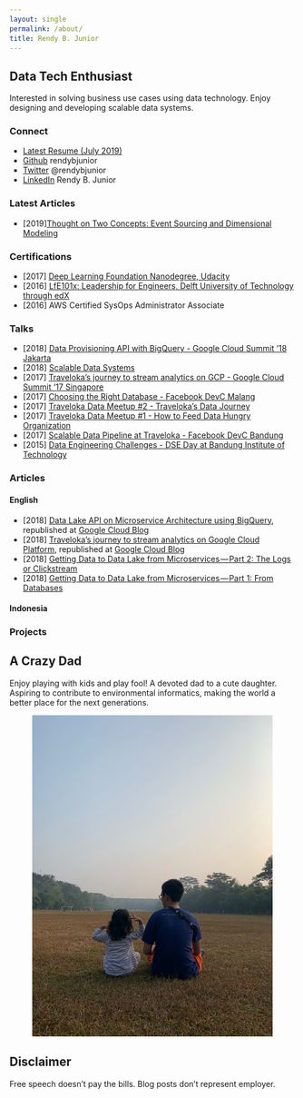 ```yaml
---
layout: single
permalink: /about/
title: Rendy B. Junior
---
```

## Data Tech Enthusiast
Interested in solving business use cases using data technology. Enjoy designing and developing scalable data systems.

### Connect
* [Latest Resume (July 2019)](https://github.com/rendybjunior/rendyistyping/raw/gh-pages/assets/files/Resume.pdf)
* [Github](https://github.com/rendybjunior) rendybjunior
* [Twitter](https://twitter.com/rendybjunior) @rendybjunior
* [LinkedIn](https://www.linkedin.com/in/rendy-bambang-junior-b1749140/) Rendy B. Junior

### Latest Articles
* [2019][Thought on Two Concepts: Event Sourcing and Dimensional Modeling](https://rendyistyping.com/data-engineering/event-sourcing-dimensional-modeling/)

### Certifications
* [2017] [Deep Learning Foundation Nanodegree, Udacity](https://confirm.udacity.com/D9LERNT7)
* [2016] [LfE101x: Leadership for Engineers, Delft University of Technology through edX](https://courses.edx.org/certificates/af5ab662486d4598b4860262cc705f1b)
* [2016] AWS Certified SysOps Administrator Associate

### Talks
* [2018] [Data Provisioning API with BigQuery - Google Cloud Summit ’18 Jakarta](https://www.slideshare.net/imrenagi/data-provision-api-with-bigquery-google-cloud-summit-jakarta-18)
* [2018] [Scalable Data Systems](https://www.slideshare.net/rendybjunior/scalable-data-systems-at-traveloka)
* [2017] [Traveloka’s journey to stream analytics on GCP - Google Cloud Summit ‘17 Singapore](https://www.slideshare.net/rendybjunior/travelokas-journey-to-no-ops-streaming-analytics)
* [2017] [Choosing the Right Database - Facebook DevC Malang](https://www.slideshare.net/rendybjunior/choosing-the-right-database-facebook-devc-malang-hackdays-2017)
* [2017] [Traveloka Data Meetup #2 - Traveloka’s Data Journey](https://www.slideshare.net/Traveloka/travelokas-data-journey-traveloka-data-meetup-2)
* [2017] [Traveloka Data Meetup #1 - How to Feed Data Hungry Organization](https://www.slideshare.net/Traveloka/how-to-feed-a-data-hungry-organization-by-traveloka-data-team)
* [2017] [Scalable Data Pipeline at Traveloka - Facebook DevC Bandung](https://www.slideshare.net/rendybjunior/scalable-data-pipeline-at-traveloka-facebook-dev-bandung)
* [2015] [Data Engineering Challenges - DSE Day at Bandung Institute of Technology](https://www.slideshare.net/rendybjunior/data-engineering-challenges-dse-day-at-bandung-institute-of-technology)

### Articles
#### English
* [2018] [Data Lake API on Microservice Architecture using BigQuery](https://medium.com/traveloka-engineering/data-lake-api-on-microservice-architecture-using-bigquery-10d6e9c5ca8f), republished at [Google Cloud Blog](https://cloud.google.com/blog/products/data-analytics/how-traveloka-built-a-data-provisioning-api-on-a-bigquery-based-microservice-architecture)
* [2018] [Traveloka’s journey to stream analytics on Google Cloud Platform](https://medium.com/traveloka-engineering/travelokas-journey-to-stream-analytics-on-google-cloud-platform-3d013d6bf7c9), republished at [Google Cloud Blog](https://cloud.google.com/blog/products/gcp/travelokas-journey-to-stream-analytics-on-google-cloud-platform)
* [2018] [Getting Data to Data Lake from Microservices — Part 2: The Logs or Clickstream](https://itnext.io/getting-data-to-data-lake-from-microservices-part-2-the-logs-or-clickstream-e91fa7461867)
* [2018] [Getting Data to Data Lake from Microservices — Part 1: From Databases](https://itnext.io/getting-data-to-data-lake-from-microservices-part-1-from-databases-d5e55c4a0829 )

#### Indonesia

### Projects

## A Crazy Dad
Enjoy playing with kids and play fool! A devoted dad to a cute daughter. Aspiring to contribute to environmental informatics, making the world a better place for the next generations.

<figure class="third">
	<img src="/assets/images/dad.jpeg">
</figure>

## Disclaimer
Free speech doesn’t pay the bills. Blog posts don’t represent employer.